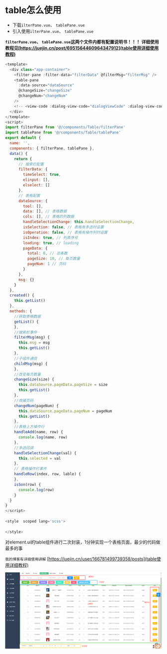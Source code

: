 # table怎么使用
- 下载`ilterPane.vue`、 `tablePane.vue`
- 引入使用`ilterPane.vue`、 `tablePane.vue`

**`filterPane.vue`、 `tablePane.vue`这两个文件内都有配置说明书！！！**
**详细使用教程见[https://juejin.cn/post/6951564460964347912](table使用详细使用教程)**
```js
<template>
  <div class="app-container">
    <filter-pane :filter-data="filterData" @filterMsg="filterMsg" />
    <table-pane
      :data-source="dataSource"
      @changeSize="changeSize"
      @changeNum="changeNum"
    />
    <!-- <view-code :dialog-view-code="dialogViewCode" :dialog-view-code-data="dialogViewCodeData" @childMsg="childMsg" /> -->
  </div>
</template>
<script>
import filterPane from '@/components/Table/filterPane'
import tablePane from '@/components/Table/tablePane'
export default {
  name: '',
  components: { filterPane, tablePane },
  data() {
    return {
      // 搜索栏配置
      filterData: {
        timeSelect: true,
        elinput: [],
        elselect: []
      },
      // 表格配置
      dataSource: {
        tool: [],
        data: [], // 表格数据
        cols: [], // 表格的列数据
        handleSelectionChange: this.handleSelectionChange,
        isSelection: false, // 表格有多选时设置
        isOperation: false, // 表格有操作列时设置
        isIndex: true, // 列表序号
        loading: true, // loading
        pageData: {
          total: 0, // 总条数
          pageSize: 10, // 每页数量
          pageNum: 1 // 页码
        }
      },
      msg: {}
    }
  },
  created() {
    this.getList()
  },
  methods: {
    //获取表格数据
    getList() {
    },
    //搜索栏事件
    filterMsg(msg) {
      this.msg = msg
      this.getList()
    },
    //子组件通信
    childMsg(msg) {
    },
    //改变每页数量
    changeSize(size) {
      this.dataSource.pageData.pageSize = size
      this.getList()
    },
    //改编页码
    changeNum(pageNum) {
      this.dataSource.pageData.pageNum = pageNum
      this.getList()
    },
    //表格上方操作行
    handleAdd(name, row) {
      console.log(name, row)
    },
    //多选回调
    handleSelectionChange(val) {
      this.selected = val
    },
    // 表格操作栏事件
    handleRow(index, row, lable) {
    },
    isSon(row) {
      console.log(row)
    }
  }
}
</script>

<style  scoped lang='scss'>

</style>
```
对element.ui的table组件进行二次封装，1分钟实现一个表格页面，最少的代码做最多的事

`我的博客有详细使用讲解`
[https://juejin.cn/user/166781499739358/posts](table使用详细教程)

![image](https://github.com/kinoaa/k-table/blob/main/k-table.png)

